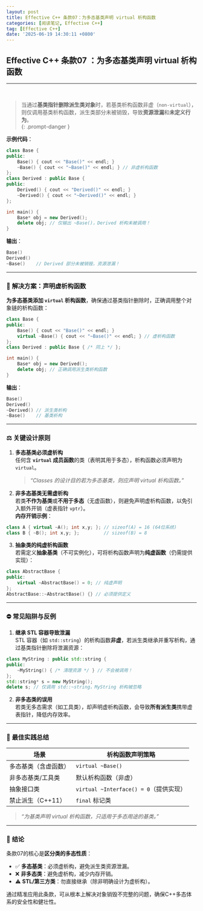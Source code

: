 ```yaml
---
layout: post
title: Effective C++ 条款07：为多态基类声明 virtual 析构函数
categories: [阅读笔记, Effective C++]
tag: [Effective C++]
date: '2025-06-19 14:30:11 +0800'
---
```



## **Effective C++ 条款07 ：为多态基类声明 virtual 析构函数**

---

<br/>

> 当通过**基类指针删除派生类对象**时，若基类析构函数非虚（`non-virtual`），则仅调用基类析构函数，派生类部分未被销毁，导致**资源泄漏**和**未定义行为**。  
{: .prompt-danger }

**示例代码**：  

```cpp
class Base {
public:
    Base() { cout << "Base()" << endl; }
    ~Base() { cout << "~Base()" << endl; } // 非虚析构函数
};
class Derived : public Base {
public:
    Derived() { cout << "Derived()" << endl; }
    ~Derived() { cout << "~Derived()" << endl; }
};

int main() {
    Base* obj = new Derived();
    delete obj; // 仅输出 ~Base()，Derived 析构未被调用！
}
```

**输出**：  

```cpp
Base()
Derived()
~Base()    // Derived 部分未被销毁，资源泄漏！
```

---

### 🔧 **解决方案：声明虚析构函数**  
**为多态基类添加 `virtual` 析构函数**，确保通过基类指针删除时，正确调用整个对象链的析构函数：  

```cpp
class Base {
public:
    Base() { cout << "Base()" << endl; }
    virtual ~Base() { cout << "~Base()" << endl; } // 虚析构函数
};
class Derived : public Base { /* 同上 */ };

int main() {
    Base* obj = new Derived();
    delete obj; // 正确调用派生类析构函数
}
```

**输出**：  

```cpp
Base()
Derived()
~Derived() // 派生类析构
~Base()    // 基类析构
```

---

### ⚖️ **关键设计原则**  
1. **多态基类必须虚析构**  
   任何含 **`virtual` 成员函数**的类（表明其用于多态），析构函数必须声明为 `virtual`。  
   > *“Classes 的设计目的若为多态基类，则应声明 virtual 析构函数。”*  

2. **非多态基类无需虚析构**  
   若类**不作为基类**或**不用于多态**（无虚函数），则避免声明虚析构函数，以免引入额外开销（虚表指针 `vptr`）。  
   **内存开销示例**：  

```cpp
class A { virtual ~A(); int x,y; }; // sizeof(A) = 16 (64位系统)
class B { ~B(); int x,y; };         // sizeof(B) = 8
```

3. **抽象类的纯虚析构函数**  
   若需定义**抽象基类**（不可实例化），可将析构函数声明为**纯虚函数**（仍需提供实现）：  

```cpp
class AbstractBase {
public:
    virtual ~AbstractBase() = 0; // 纯虚声明
};
AbstractBase::~AbstractBase() {} // 必须提供定义
```

---

### ⛔ **常见陷阱与反例**  
1. **继承 STL 容器导致泄漏**  
   STL 容器（如 `std::string`）的析构函数**非虚**，若派生类继承并重写析构，通过基类指针删除将泄漏资源：  

```cpp
class MyString : public std::string {
public:
    ~MyString() { /* 清理资源 */ } // 不会被调用！
};
std::string* s = new MyString();
delete s; // 仅调用 std::~string，MyString 析构被忽略
```

2. **非多态类的误用**  
   若类无多态需求（如工具类），却声明虚析构函数，会导致**所有派生类**携带虚表指针，降低内存效率。

---

### 📌 **最佳实践总结**  

| **场景**             | **析构函数声明策略**                   |
| -------------------- | -------------------------------------- |
| 多态基类（含虚函数） | `virtual ~Base()`                      |
| 非多态基类/工具类    | 默认析构函数（非虚）                   |
| 抽象接口类           | `virtual ~Interface() = 0`（提供实现） |
| 禁止派生（C++11）    | `final` 标记类                         |

> *“为基类声明 virtual 析构函数，只适用于多态用途的基类。”*

---

### 💎 **结论**  
条款07的核心是**区分类的多态性质**：  
- ✅ **多态基类**：必须虚析构，避免派生类资源泄漏。  
- ❌ **非多态类**：避免虚析构，减少内存开销。  
- ⚠️ **STL/第三方类**：勿直接继承（除非明确设计为虚析构）。  

通过精准应用此条款，可从根本上解决对象销毁不完整的问题，确保C++多态体系的安全性和健壮性。
